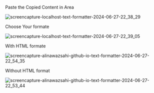 Paste the Copied Content in Area

![screencapture-localhost-text-formatter-2024-06-27-22_38_29](https://github.com/AliNawazSahi/text-formatter/assets/125664781/df226034-cf28-43e2-b653-77dee4fbb5aa)

Choose Your formate

![screencapture-localhost-text-formatter-2024-06-27-22_39_05](https://github.com/AliNawazSahi/text-formatter/assets/125664781/a9b453c9-6c0d-43c7-9463-0d0c1da14072)

With HTML formate

![screencapture-alinawazsahi-github-io-text-formatter-2024-06-27-22_54_35](https://github.com/AliNawazSahi/text-formatter/assets/125664781/652cd3f2-054e-4822-8600-d8d2b7b27fae)


Without HTML format

![screencapture-alinawazsahi-github-io-text-formatter-2024-06-27-22_53_44](https://github.com/AliNawazSahi/text-formatter/assets/125664781/8f765869-71fb-477c-9312-e81bfd6e93b1)

